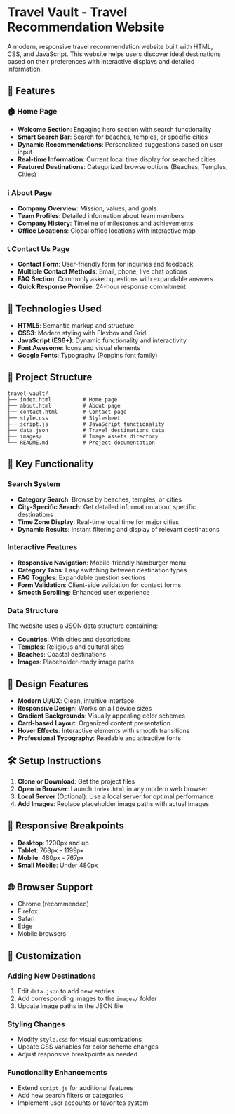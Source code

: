 # Travel Vault - Travel Recommendation Website

A modern, responsive travel recommendation website built with HTML, CSS, and JavaScript. This website helps users discover ideal destinations based on their preferences with interactive displays and detailed information.

## 🌟 Features

### 🏠 Home Page

- **Welcome Section**: Engaging hero section with search functionality
- **Smart Search Bar**: Search for beaches, temples, or specific cities
- **Dynamic Recommendations**: Personalized suggestions based on user input
- **Real-time Information**: Current local time display for searched cities
- **Featured Destinations**: Categorized browse options (Beaches, Temples, Cities)

### ℹ️ About Page

- **Company Overview**: Mission, values, and goals
- **Team Profiles**: Detailed information about team members
- **Company History**: Timeline of milestones and achievements
- **Office Locations**: Global office locations with interactive map

### 📞 Contact Us Page

- **Contact Form**: User-friendly form for inquiries and feedback
- **Multiple Contact Methods**: Email, phone, live chat options
- **FAQ Section**: Commonly asked questions with expandable answers
- **Quick Response Promise**: 24-hour response commitment

## 🚀 Technologies Used

- **HTML5**: Semantic markup and structure
- **CSS3**: Modern styling with Flexbox and Grid
- **JavaScript (ES6+)**: Dynamic functionality and interactivity
- **Font Awesome**: Icons and visual elements
- **Google Fonts**: Typography (Poppins font family)

## 📁 Project Structure

```
travel-vault/
├── index.html          # Home page
├── about.html          # About page
├── contact.html        # Contact page
├── style.css           # Stylesheet
├── script.js           # JavaScript functionality
├── data.json           # Travel destinations data
├── images/             # Image assets directory
└── README.md           # Project documentation
```

## 🎯 Key Functionality

### Search System

- **Category Search**: Browse by beaches, temples, or cities
- **City-Specific Search**: Get detailed information about specific destinations
- **Time Zone Display**: Real-time local time for major cities
- **Dynamic Results**: Instant filtering and display of relevant destinations

### Interactive Features

- **Responsive Navigation**: Mobile-friendly hamburger menu
- **Category Tabs**: Easy switching between destination types
- **FAQ Toggles**: Expandable question sections
- **Form Validation**: Client-side validation for contact forms
- **Smooth Scrolling**: Enhanced user experience

### Data Structure

The website uses a JSON data structure containing:

- **Countries**: With cities and descriptions
- **Temples**: Religious and cultural sites
- **Beaches**: Coastal destinations
- **Images**: Placeholder-ready image paths

## 🎨 Design Features

- **Modern UI/UX**: Clean, intuitive interface
- **Responsive Design**: Works on all device sizes
- **Gradient Backgrounds**: Visually appealing color schemes
- **Card-based Layout**: Organized content presentation
- **Hover Effects**: Interactive elements with smooth transitions
- **Professional Typography**: Readable and attractive fonts

## 🛠️ Setup Instructions

1. **Clone or Download**: Get the project files
2. **Open in Browser**: Launch `index.html` in any modern web browser
3. **Local Server** (Optional): Use a local server for optimal performance
4. **Add Images**: Replace placeholder image paths with actual images

## 📱 Responsive Breakpoints

- **Desktop**: 1200px and up
- **Tablet**: 768px - 1199px
- **Mobile**: 480px - 767px
- **Small Mobile**: Under 480px

## 🌐 Browser Support

- Chrome (recommended)
- Firefox
- Safari
- Edge
- Mobile browsers

## 🔧 Customization

### Adding New Destinations

1. Edit `data.json` to add new entries
2. Add corresponding images to the `images/` folder
3. Update image paths in the JSON file

### Styling Changes

- Modify `style.css` for visual customizations
- Update CSS variables for color scheme changes
- Adjust responsive breakpoints as needed

### Functionality Enhancements

- Extend `script.js` for additional features
- Add new search filters or categories
- Implement user accounts or favorites system
